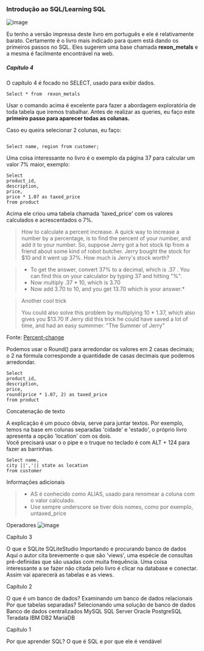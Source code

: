 
### Introdução ao SQL/Learning SQL
![image](https://github.com/nadjapereira/introdu-o-ao-sql/assets/11997614/39799bdd-9b34-4f51-84f4-e31a414dbfbf)

Eu tenho a versão impressa deste livro em português e ele é relativamente barato. Certamente é o livro mais indicado para quem está dando os primeiros passos no SQL. 
Eles sugerem uma base chamada **rexon_metals** e a mesma é facilmente encontrável na web. 

##### Capítulo 4 
</p> 
O capítulo 4 é focado no SELECT, usado para exibir dados. </p>

```
Select * from  rexon_metals   
```

Usar o comando acima é excelente para fazer a abordagem exploratória de toda tabela que iremos trabalhar. 
Antes de realizar as queries, eu faço este **primeiro passo para aparecer todas as colunas.** 

Caso eu queira selecionar 2 colunas, eu faço:
```

Select name, region from customer; 
```

Uma coisa interessante no livro é o exemplo da página 37 para calcular um valor 7% maior, exemplo: 
```
Select
product_id,
description,
price,
price * 1.07 as taxed_price
from product
```

Acima ele criou uma tabela chamada 'taxed_price' com os valores calculados e acrescentados o 7%. 

> How to calculate a percent increase.
> A quick way to increase a number by a percentage, is to find the percent of your number, and add it to your number.
> So, suppose Jerry got a hot stock tip from a friend about some kind of robot butcher.
> Jerry bought the stock for $10 and it went up 37%. How much is Jerry's stock worth?

> - To get the answer, convert 37% to a decimal, which is .37 . You can find this on your calculator by typing 37 and hitting "%".
> - Now multiply .37 * 10, which is 3.70
> - Now add 3.70 to 10, and you get 13.70 which is your answer.*

> Another cool trick</p>
> You could also solve this problem by multiplying 10 * 1.37, which also gives you $13.70
If Jerry did this trick he could have saved a lot of time, and had an easy summmer. "The Summer of Jerry" 

Fonte: [Percent-change](https://percent-change.com/1-increase-by-7-percent)


Podemos usar o Round() para arredondar os valores em 2 casas decimais; o 2 na fórmula corresponde a quantidade de casas decimais que podemos arredondar. 

```
Select
product_id,
description,
price,
round(price * 1.07, 2) as taxed_price
from product

```

Concatenação de texto</p> 
A explicação é um pouco óbvia, serve para juntar textos. Por exemplo, temos na base em colunas separadas 'cidade' e 'estado', o próprio livro apresenta a opção 'location' com os dois.  
Você precisará usar o o pipe e o truque no teclado é com ALT + 124 para fazer as barrinhas. 


```
Select name,
city ||','|| state as location
from customer

```

Informações adicionais
> - AS é conhecido como ALIAS, usado para renomear a coluna com o valor calculado. 
> - Use sempre underscore se tiver dois nomes, como por exemplo, untaxed_price 

Operadores 
![image](https://github.com/nadjapereira/introdu-o-ao-sql/assets/11997614/5240d69f-d626-4637-ba75-38fd2fd4da8b)


Capítulo 3</p>
O que e SQLite 
SQLiteStudio
Importando e procurando banco de dados
Aqui o autor cita brevemente o que são 'views', uma espécie de consultas pré-definidas que são usadas com muita frequência. 
Uma coisa interessante a se fazer não citada pelo livro é clicar na database e conectar. Assim vai aparecerá as tabelas e as views. 

Capítulo 2</p> 
O que é um banco de dados?
Examinando um banco de dados relacionais
Por que tabelas separadas?
Selecionando uma solução de banco de dados
Banco de dados centralizados
	MySQL
	SQL Server
	Oracle
	PostgreSQL
	Teradata
	IBM DB2
	MariaDB

Capítulo 1</p> 
Por que aprender SQL?
O que é SQL e por que ele é vendável
